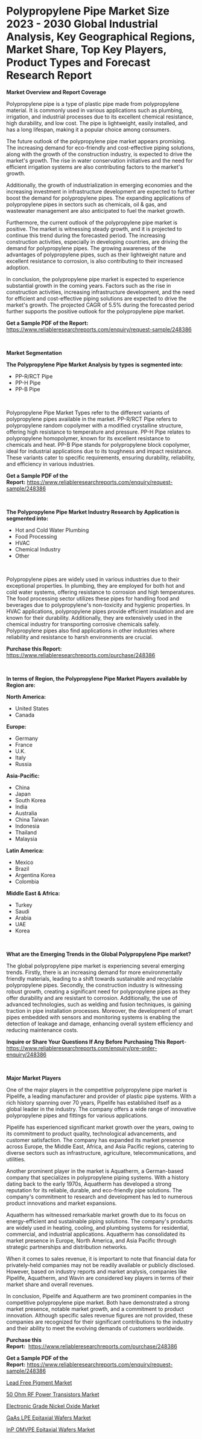 <p><h1>Polypropylene Pipe Market Size 2023 - 2030 Global Industrial Analysis, Key Geographical Regions, Market Share, Top Key Players, Product Types and Forecast Research Report</h1></p><p><strong>Market Overview and Report Coverage</strong></p>
<p><p>Polypropylene pipe is a type of plastic pipe made from polypropylene material. It is commonly used in various applications such as plumbing, irrigation, and industrial processes due to its excellent chemical resistance, high durability, and low cost. The pipe is lightweight, easily installed, and has a long lifespan, making it a popular choice among consumers.</p><p>The future outlook of the polypropylene pipe market appears promising. The increasing demand for eco-friendly and cost-effective piping solutions, along with the growth of the construction industry, is expected to drive the market's growth. The rise in water conservation initiatives and the need for efficient irrigation systems are also contributing factors to the market's growth.</p><p>Additionally, the growth of industrialization in emerging economies and the increasing investment in infrastructure development are expected to further boost the demand for polypropylene pipes. The expanding applications of polypropylene pipes in sectors such as chemicals, oil & gas, and wastewater management are also anticipated to fuel the market growth.</p><p>Furthermore, the current outlook of the polypropylene pipe market is positive. The market is witnessing steady growth, and it is projected to continue this trend during the forecasted period. The increasing construction activities, especially in developing countries, are driving the demand for polypropylene pipes. The growing awareness of the advantages of polypropylene pipes, such as their lightweight nature and excellent resistance to corrosion, is also contributing to their increased adoption.</p><p>In conclusion, the polypropylene pipe market is expected to experience substantial growth in the coming years. Factors such as the rise in construction activities, increasing infrastructure development, and the need for efficient and cost-effective piping solutions are expected to drive the market's growth. The projected CAGR of 5.5% during the forecasted period further supports the positive outlook for the polypropylene pipe market.</p></p>
<p><strong>Get a Sample PDF of the Report:</strong> <a href="https://www.reliableresearchreports.com/enquiry/request-sample/248386">https://www.reliableresearchreports.com/enquiry/request-sample/248386</a></p>
<p>&nbsp;</p>
<p><strong>Market Segmentation</strong></p>
<p><strong>The Polypropylene Pipe Market Analysis by types is segmented into:</strong></p>
<p><ul><li>PP-R/RCT Pipe</li><li>PP-H Pipe</li><li>PP-B Pipe</li></ul></p>
<p>&nbsp;</p>
<p><p>Polypropylene Pipe Market Types refer to the different variants of polypropylene pipes available in the market. PP-R/RCT Pipe refers to polypropylene random copolymer with a modified crystalline structure, offering high resistance to temperature and pressure. PP-H Pipe relates to polypropylene homopolymer, known for its excellent resistance to chemicals and heat. PP-B Pipe stands for polypropylene block copolymer, ideal for industrial applications due to its toughness and impact resistance. These variants cater to specific requirements, ensuring durability, reliability, and efficiency in various industries.</p></p>
<p><strong>Get a Sample PDF of the Report:</strong>&nbsp;<a href="https://www.reliableresearchreports.com/enquiry/request-sample/248386">https://www.reliableresearchreports.com/enquiry/request-sample/248386</a></p>
<p>&nbsp;</p>
<p><strong>The Polypropylene Pipe Market Industry Research by Application is segmented into:</strong></p>
<p><ul><li>Hot and Cold Water Plumbing</li><li>Food Processing</li><li>HVAC</li><li>Chemical Industry</li><li>Other</li></ul></p>
<p>&nbsp;</p>
<p><p>Polypropylene pipes are widely used in various industries due to their exceptional properties. In plumbing, they are employed for both hot and cold water systems, offering resistance to corrosion and high temperatures. The food processing sector utilizes these pipes for handling food and beverages due to polypropylene's non-toxicity and hygienic properties. In HVAC applications, polypropylene pipes provide efficient insulation and are known for their durability. Additionally, they are extensively used in the chemical industry for transporting corrosive chemicals safely. Polypropylene pipes also find applications in other industries where reliability and resistance to harsh environments are crucial.</p></p>
<p><strong>Purchase this Report:</strong>&nbsp; <a href="https://www.reliableresearchreports.com/purchase/248386">https://www.reliableresearchreports.com/purchase/248386</a></p>
<p>&nbsp;</p>
<p><strong>In terms of Region, the Polypropylene Pipe Market Players available by Region are:</strong></p>
<p>
    <p> <strong> North America: </strong>
        <ul>
            <li>United States</li>
            <li>Canada</li>
        </ul>
        </p> 
    <p> <strong> Europe: </strong>
        <ul>
            <li>Germany</li>
            <li>France</li>
            <li>U.K.</li>
            <li>Italy</li>
            <li>Russia</li>
        </ul>
        </p> 
    <p> <strong> Asia-Pacific: </strong>
        <ul>
            <li>China</li>
            <li>Japan</li>
            <li>South Korea</li>
            <li>India</li>
            <li>Australia</li>
            <li>China Taiwan</li>
            <li>Indonesia</li>
            <li>Thailand</li>
            <li>Malaysia</li>
        </ul>
        </p> 
    <p> <strong> Latin America: </strong>
        <ul>
            <li>Mexico</li>
            <li>Brazil</li>
            <li>Argentina Korea</li>
            <li>Colombia</li>
        </ul>
        </p> 
    <p> <strong> Middle East & Africa: </strong>
        <ul>
            <li>Turkey</li>
            <li>Saudi</li>
            <li>Arabia</li>
            <li>UAE</li>
            <li>Korea</li>
        </ul>
    </p>
    </p>
<p>&nbsp;</p>
<p><strong>What are the Emerging Trends in the Global Polypropylene Pipe market?</strong></p>
<p><p>The global polypropylene pipe market is experiencing several emerging trends. Firstly, there is an increasing demand for more environmentally friendly materials, leading to a shift towards sustainable and recyclable polypropylene pipes. Secondly, the construction industry is witnessing robust growth, creating a significant need for polypropylene pipes as they offer durability and are resistant to corrosion. Additionally, the use of advanced technologies, such as welding and fusion techniques, is gaining traction in pipe installation processes. Moreover, the development of smart pipes embedded with sensors and monitoring systems is enabling the detection of leakage and damage, enhancing overall system efficiency and reducing maintenance costs.</p></p>
<p><strong>Inquire or Share Your Questions If Any Before Purchasing This Report</strong>- <a href="https://www.reliableresearchreports.com/enquiry/pre-order-enquiry/248386">https://www.reliableresearchreports.com/enquiry/pre-order-enquiry/248386</a></p>
<p>&nbsp;</p>
<p><strong>Major Market Players</strong></p>
<p><p>One of the major players in the competitive polypropylene pipe market is Pipelife, a leading manufacturer and provider of plastic pipe systems. With a rich history spanning over 70 years, Pipelife has established itself as a global leader in the industry. The company offers a wide range of innovative polypropylene pipes and fittings for various applications.</p><p>Pipelife has experienced significant market growth over the years, owing to its commitment to product quality, technological advancements, and customer satisfaction. The company has expanded its market presence across Europe, the Middle East, Africa, and Asia Pacific regions, catering to diverse sectors such as infrastructure, agriculture, telecommunications, and utilities.</p><p>Another prominent player in the market is Aquatherm, a German-based company that specializes in polypropylene piping systems. With a history dating back to the early 1970s, Aquatherm has developed a strong reputation for its reliable, durable, and eco-friendly pipe solutions. The company's commitment to research and development has led to numerous product innovations and market expansions.</p><p>Aquatherm has witnessed remarkable market growth due to its focus on energy-efficient and sustainable piping solutions. The company's products are widely used in heating, cooling, and plumbing systems for residential, commercial, and industrial applications. Aquatherm has consolidated its market presence in Europe, North America, and Asia Pacific through strategic partnerships and distribution networks.</p><p>When it comes to sales revenue, it is important to note that financial data for privately-held companies may not be readily available or publicly disclosed. However, based on industry reports and market analysis, companies like Pipelife, Aquatherm, and Wavin are considered key players in terms of their market share and overall revenues.</p><p>In conclusion, Pipelife and Aquatherm are two prominent companies in the competitive polypropylene pipe market. Both have demonstrated a strong market presence, notable market growth, and a commitment to product innovation. Although specific sales revenue figures are not provided, these companies are recognized for their significant contributions to the industry and their ability to meet the evolving demands of customers worldwide.</p></p>
<p><strong>Purchase this Report:</strong>&nbsp;&nbsp;<a href="https://www.reliableresearchreports.com/purchase/248386">https://www.reliableresearchreports.com/purchase/248386</a></p>
<p></p>
<p><strong>Get a Sample PDF of the Report:</strong>&nbsp;<a href="https://www.reliableresearchreports.com/enquiry/request-sample/248386">https://www.reliableresearchreports.com/enquiry/request-sample/248386</a></p>
<p><p><a href="https://medium.com/@robbleannon/lead-free-pigment-market-furnishes-information-on-market-share-market-trends-and-market-growth-11417d336dcf">Lead Free Pigment Market</a></p><p><a href="https://www.linkedin.com/pulse/50-ohm-rf-power-transistors-market-challenges-opportunities-75yze/">50 Ohm RF Power Transistors Market</a></p><p><a href="https://medium.com/@adellalesch/electronic-grade-nickel-oxide-market-the-key-to-successful-business-strategy-forecast-till-2030-3740c5f70c29">Electronic Grade Nickel Oxide Market</a></p><p><a href="https://www.linkedin.com/pulse/gaas-lpe-epitaxial-wafers-market-size-growth-forecast-from-mwyue/">GaAs LPE Epitaxial Wafers Market</a></p><p><a href="https://www.linkedin.com/pulse/inp-omvpe-epitaxial-wafers-market-research-report-unlocks-4oo5e/">InP OMVPE Epitaxial Wafers Market</a></p></p>